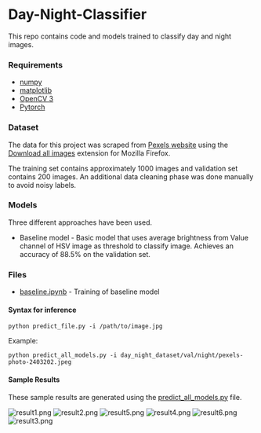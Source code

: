 # Day-Night-Classifier
This repo contains code and models trained to classify day and night images.

### Requirements
- [numpy](https://pypi.org/project/numpy/)
- [matplotlib](https://pypi.org/project/matplotlib/)
- [OpenCV 3](https://pypi.org/project/opencv-python/3.4.9.31/)
- [Pytorch](https://pytorch.org/get-started/locally/)

### Dataset
The data for this project was scraped from [Pexels website](https://www.pexels.com/) using the [Download all images](https://addons.mozilla.org/en-US/firefox/addon/save-all-images-webextension/) extension for Mozilla Firefox.

The training set contains approximately 1000 images and validation set contains 200 images. An additional data cleaning phase was done manually to avoid noisy labels.

### Models
Three different approaches have been used.
- Baseline model - Basic model that uses average brightness from Value channel of HSV image as threshold to classify image. Achieves an accuracy of 88.5% on the validation set.

### Files
- [baseline.ipynb](https://github.com/jayeshsaita/Day-Night-Classifier/blob/master/training/baseline.ipynb) - Training of baseline model


#### Syntax for inference
```
python predict_file.py -i /path/to/image.jpg
```
Example:
```
python predict_all_models.py -i day_night_dataset/val/night/pexels-photo-2403202.jpeg
```

#### Sample Results
These sample results are generated using the [predict_all_models.py](https://github.com/jayeshsaita/Day-Night-Classifier/blob/master/predict_all_models.py) file.

![result1.png](result1.png)
![result2.png](result2.png)
![result5.png](result5.png)
![result4.png](result4.png)
![result6.png](result6.png)
![result3.png](result3.png)

